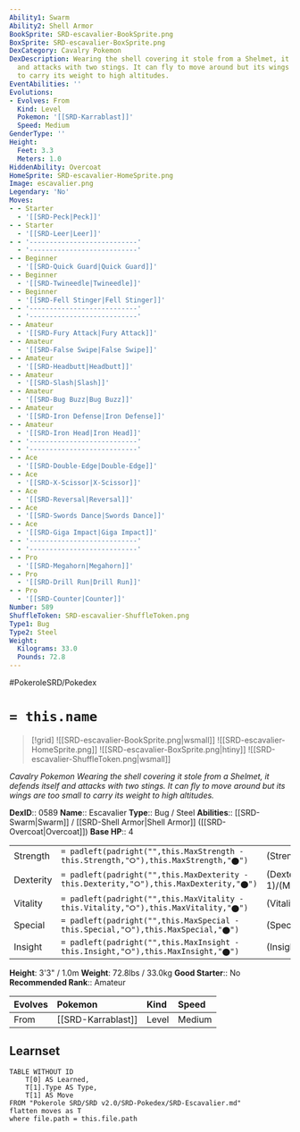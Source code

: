 ```yaml
---
Ability1: Swarm
Ability2: Shell Armor
BookSprite: SRD-escavalier-BookSprite.png
BoxSprite: SRD-escavalier-BoxSprite.png
DexCategory: Cavalry Pokemon
DexDescription: Wearing the shell covering it stole from a Shelmet, it defends itself
  and attacks with two stings. It can fly to move around but its wings are too small
  to carry its weight to high altitudes.
EventAbilities: ''
Evolutions:
- Evolves: From
  Kind: Level
  Pokemon: '[[SRD-Karrablast]]'
  Speed: Medium
GenderType: ''
Height:
  Feet: 3.3
  Meters: 1.0
HiddenAbility: Overcoat
HomeSprite: SRD-escavalier-HomeSprite.png
Image: escavalier.png
Legendary: 'No'
Moves:
- - Starter
  - '[[SRD-Peck|Peck]]'
- - Starter
  - '[[SRD-Leer|Leer]]'
- - '---------------------------'
  - '---------------------------'
- - Beginner
  - '[[SRD-Quick Guard|Quick Guard]]'
- - Beginner
  - '[[SRD-Twineedle|Twineedle]]'
- - Beginner
  - '[[SRD-Fell Stinger|Fell Stinger]]'
- - '---------------------------'
  - '---------------------------'
- - Amateur
  - '[[SRD-Fury Attack|Fury Attack]]'
- - Amateur
  - '[[SRD-False Swipe|False Swipe]]'
- - Amateur
  - '[[SRD-Headbutt|Headbutt]]'
- - Amateur
  - '[[SRD-Slash|Slash]]'
- - Amateur
  - '[[SRD-Bug Buzz|Bug Buzz]]'
- - Amateur
  - '[[SRD-Iron Defense|Iron Defense]]'
- - Amateur
  - '[[SRD-Iron Head|Iron Head]]'
- - '---------------------------'
  - '---------------------------'
- - Ace
  - '[[SRD-Double-Edge|Double-Edge]]'
- - Ace
  - '[[SRD-X-Scissor|X-Scissor]]'
- - Ace
  - '[[SRD-Reversal|Reversal]]'
- - Ace
  - '[[SRD-Swords Dance|Swords Dance]]'
- - Ace
  - '[[SRD-Giga Impact|Giga Impact]]'
- - '---------------------------'
  - '---------------------------'
- - Pro
  - '[[SRD-Megahorn|Megahorn]]'
- - Pro
  - '[[SRD-Drill Run|Drill Run]]'
- - Pro
  - '[[SRD-Counter|Counter]]'
Number: 589
ShuffleToken: SRD-escavalier-ShuffleToken.png
Type1: Bug
Type2: Steel
Weight:
  Kilograms: 33.0
  Pounds: 72.8
---
```


#PokeroleSRD/Pokedex

# `= this.name`

> [!grid]
> ![[SRD-escavalier-BookSprite.png|wsmall]]
> ![[SRD-escavalier-HomeSprite.png]]
> ![[SRD-escavalier-BoxSprite.png|htiny]]
> ![[SRD-escavalier-ShuffleToken.png|wsmall]]


*Cavalry Pokemon*
*Wearing the shell covering it stole from a Shelmet, it defends itself and attacks with two stings. It can fly to move around but its wings are too small to carry its weight to high altitudes.*

**DexID**:: 0589
**Name**:: Escavalier
**Type**:: Bug / Steel
**Abilities**:: [[SRD-Swarm|Swarm]] / [[SRD-Shell Armor|Shell Armor]] ([[SRD-Overcoat|Overcoat]])
**Base HP**:: 4

|           |                                                                                        |                                          |
| --------- | -------------------------------------------------------------------------------------- | ---------------------------------------- |
| Strength  | `= padleft(padright("",this.MaxStrength - this.Strength,"⭘"),this.MaxStrength,"⬤")`    | (Strength::3)/(MaxStrength::7)   |
| Dexterity | `= padleft(padright("",this.MaxDexterity - this.Dexterity,"⭘"),this.MaxDexterity,"⬤")` | (Dexterity:: 1)/(MaxDexterity::3) |
| Vitality  | `= padleft(padright("",this.MaxVitality - this.Vitality,"⭘"),this.MaxVitality,"⬤")`    | (Vitality::3)/(MaxVitality::6)   |
| Special   | `= padleft(padright("",this.MaxSpecial - this.Special,"⭘"),this.MaxSpecial,"⬤")`       | (Special::2)/(MaxSpecial::4)     |
| Insight   | `= padleft(padright("",this.MaxInsight - this.Insight,"⭘"),this.MaxInsight,"⬤")`       | (Insight::3)/(MaxInsight::6)     |

**Height**: 3'3" / 1.0m
**Weight**: 72.8lbs / 33.0kg
**Good Starter**:: No
**Recommended Rank**:: Amateur

| Evolves   | Pokemon            | Kind   | Speed   |
|:----------|:-------------------|:-------|:--------|
| From      | [[SRD-Karrablast]] | Level  | Medium  |

## Learnset

```dataview
TABLE WITHOUT ID
    T[0] AS Learned,
    T[1].Type AS Type,
    T[1] AS Move
FROM "Pokerole SRD/SRD v2.0/SRD-Pokedex/SRD-Escavalier.md"
flatten moves as T
where file.path = this.file.path
```
